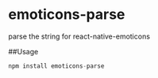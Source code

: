# emoticons-parse
parse the string for react-native-emoticons

##Usage
```js
npm install emoticons-parse
```
